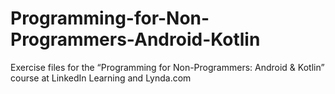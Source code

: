 # Programming-for-Non-Programmers-Android-Kotlin
Exercise files for the “Programming for Non-Programmers: Android &amp; Kotlin” course at LinkedIn Learning and Lynda.com
